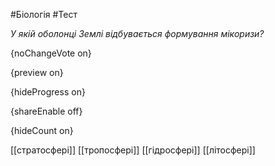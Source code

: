 #Біологія #Тест

*У якій оболонці Землі відбувається формування мікоризи?*

{noChangeVote on}

{preview on}

{hideProgress on}

{shareEnable off}

{hideCount on}

[[стратосфері]]
[[тропосфері]]
[[гідросфері]]
[[літосфері]]

